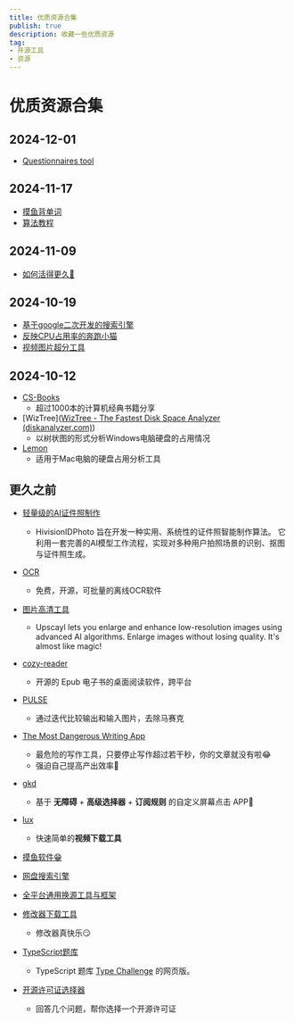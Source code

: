 ```yaml
---
title: 优质资源合集
publish: true
description: 收藏一些优质资源
tag: 
- 开源工具
- 资源
---
```


# 优质资源合集

## 2024-12-01
- [Questionnaires tool](https://github.com/didi/xiaoju-survey)

## 2024-11-17

- [摸鱼背单词](https://github.com/Uahh/ToastFish)
- [算法教程](https://github.com/krahets/hello-algo)

## 2024-11-09

- [如何活得更久🤪](https://github.com/geekan/HowToLiveLonger)

## 2024-10-19

- [基于google二次开发的搜索引擎](https://github.com/KoriIku/luxirty-search)
- [反映CPU占用率的奔跑小猫](https://github.com/Kyome22/RunCat_for_windows)
- [视频图片超分工具](https://github.com/k4yt3x/video2x)

## 2024-10-12

- [CS-Books](https://github.com/forthespada/CS-Books)
  - 超过1000本的计算机经典书籍分享
- [WizTree]([WizTree - The Fastest Disk Space Analyzer (diskanalyzer.com)](https://diskanalyzer.com/))
  - 以树状图的形式分析Windows电脑硬盘的占用情况
- [Lemon](https://lemon.qq.com/)
  - 适用于Mac电脑的硬盘占用分析工具

## 更久之前

- [轻量级的AI证件照制作](https://github.com/Zeyi-Lin/HivisionIDPhotos)
  - HivisionIDPhoto 旨在开发一种实用、系统性的证件照智能制作算法。 它利用一套完善的AI模型工作流程，实现对多种用户拍照场景的识别、抠图与证件照生成。
- [OCR](https://github.com/hiroi-sora/Umi-OCR)
  - 免费，开源，可批量的离线OCR软件
- [图片高清工具](https://github.com/upscayl/upscayl)
  - Upscayl lets you enlarge and enhance low-resolution images using advanced AI algorithms. Enlarge images without losing quality. It's almost like magic!

- [cozy-reader](https://github.com/srsng/cozy-reader)
  - 开源的 Epub 电子书的桌面阅读软件，跨平台

- [PULSE](https://github.com/adamian98/pulse)
  - 通过迭代比较输出和输入图片，去除马赛克

- [The Most Dangerous Writing App](https://github.com/maebert/themostdangerouswritingapp?tab=readme-ov-file)
  - 最危险的写作工具，只要停止写作超过若干秒，你的文章就没有啦😂
  - 强迫自己提高产出效率🫠

- [gkd](https://github.com/gkd-kit/gkd)
  - 基于 **无障碍** + **高级选择器** + **订阅规则** 的自定义屏幕点击 APP🤪

- [lux](https://github.com/iawia002/lux)
  - 快速简单的**视频下载工具**

- [摸鱼软件😁](https://github.com/DinoChan/Loaf)

- [网盘搜索引擎](https://www.pansou.vip/)

- [全平台通用换源工具与框架](https://github.com/RubyMetric/chsrc)

- [修改器下载工具](https://github.com/dyang886/Game-Cheats-Manager)
  - 修改器真快乐😏

- [TypeScript题库](https://typeroom.cn/problems/all)
  - TypeScript 题库 [Type Challenge](https://github.com/type-challenges/type-challenges) 的网页版。

- [开源许可证选择器](https://open-source-license-chooser.toolsnav.top/en/)
  - 回答几个问题，帮你选择一个开源许可证